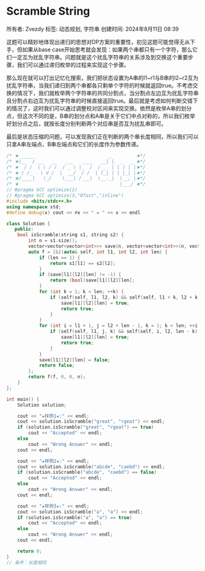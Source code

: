 # Scramble String

所有者: Zvezdy
标签: 动态规划, 字符串
创建时间: 2024年8月11日 08:39

这题可以精妙地体现出递归的思想对DP方案的重要性，初见这题可能觉得无从下手，但如果从base case开始思考就会发现：如果两个串都只有一个字符，那么它们一定互为扰乱字符串。问题就是这个扰乱字符串的关系涉及到交换这个重要步骤，我们可以通过递归枚举的过程来实现这个步骤。

那么现在就可以打出记忆化搜索，我们把状态设置为A串的l1~r1与B串的l2~r2互为扰乱字符串，当我们递归到两个串都各只剩单个字符的时候就返回true。不考虑交换的情况下，我们就枚举两个字符串的共同分割点，当分割点左边互为扰乱字符串且分割点右边互为扰乱字符串的时候直接返回true。最后就是考虑如何判断交错下的情况了，这时我们可以通过调整校对区间来实现交换。依然是枚举A串的划分点，但这次不同的是，B串的划分点和A串是关于它们中点对称的，所以我们枚举好划分点之后，就按长度分别判断两个对应串是否互为扰乱串即可。

最后是状态压缩的问题，可以发现我们正在判断的两个串长度相同，所以我们可以只拿A串左端点、B串左端点和它们的长度作为参数传递。

```cpp
/* ★ _____                           _         ★*/
/* ★|__  / __   __   ___   ____   __| |  _   _ ★*/
/* ★  / /  \ \ / /  / _ \ |_  /  / _  | | | | |★*/
/* ★ / /_   \ V /  |  __/  / /  | (_| | | |_| |★*/
/* ★/____|   \_/    \___| /___|  \__._|  \__, |★*/
/* ★                                     |___/ ★*/
// #pragma GCC optimize(2)
// #pragma GCC optimize(3,"Ofast","inline")
#include <bits/stdc++.h>
using namespace std;
#define debug(x) cout << #x << " = " << x << endl

class Solution {
   public:
    bool isScramble(string s1, string s2) {
        int n = s1.size();
        vector<vector<vector<int>>> save(n, vector<vector<int>>(n, vector<int>(n + 1, -1)));
        auto f = [&](auto& self, int l1, int l2, int len) {
            if (len == 1) {
                return s1[l1] == s2[l2];
            }
            if (save[l1][l2][len] != -1) {
                return (bool)save[l1][l2][len];
            }
            for (int k = 1; k < len; ++k) {
                if (self(self, l1, l2, k) && self(self, l1 + k, l2 + k, len - k)) {
                    save[l1][l2][len] = true;
                    return true;
                }
            }
            for (int i = l1 + 1, j = l2 + len - 1, k = 1; k < len; ++i, --j, ++k) {
                if (self(self, l1, j, k) && self(self, i, l2, len - k)) {
                    save[l1][l2][len] = true;
                    return true;
                }
            }
            save[l1][l2][len] = false;
            return false;
        };
        return f(f, 0, 0, n);
    }
};

int main() {
    Solution solution;

    cout << "★样例1★:" << endl;
    cout << solution.isScramble("great", "rgeat") << endl;
    if (solution.isScramble("great", "rgeat") == true)
        cout << "Accepted" << endl;
    else
        cout << "Wrong Answer" << endl;
    cout << endl;

    cout << "★样例2★:" << endl;
    cout << solution.isScramble("abcde", "caebd") << endl;
    if (solution.isScramble("abcde", "caebd") == false)
        cout << "Accepted" << endl;
    else
        cout << "Wrong Answer" << endl;
    cout << endl;

    cout << "★样例3★:" << endl;
    cout << solution.isScramble("a", "a") << endl;
    if (solution.isScramble("a", "a") == true)
        cout << "Accepted" << endl;
    else
        cout << "Wrong Answer" << endl;
    cout << endl;

    return 0;
}
// 条件：长度相同
```
